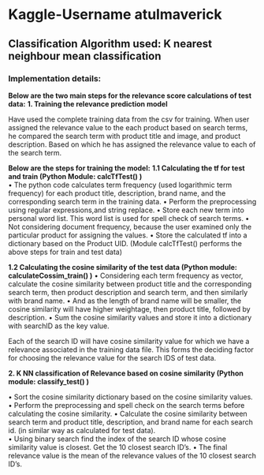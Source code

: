 # Kaggle-Username   atulmaverick #


## Classification Algorithm used: K nearest neighbour mean classification ##

### Implementation details: ###
**Below are the two main steps for the relevance score calculations of test data:**
**1.	Training the relevance prediction model**

Have used the complete training data from the csv for training. 
When user assigned the relevance value to the each product based on search terms, he compared the search term with product title and image, and product description. Based on which he has assigned the relevance value to each of the search term. 

**Below are the steps for training the model:**
**1.1	Calculating the tf for test and train (Python Module: calcTfTest() )** </br>
•	The python code calculates term frequency (used logarithmic term frequency) for each product title, description, brand name, and the corresponding search term in the training data. 
•	Perform the preprocessing using regular expressions,and string replace.
•	Store each new term into personal word list. This word list is used for spell check of search terms. 
•	Not considering document frequency, because the user examined only the particular product for assigning the values. 
•	Store the calculated tf into a dictionary based on the Product UID.
(Module calcTfTest() performs the above steps for train and test data)



**1.2	Calculating the cosine similarity of the test data (Python module: calculateCossim_train() )**
•	Considering each term frequency as vector, calculate the cosine similarity between product title and the corresponding search term, then product description and search term, and then similarly with brand name. 
•	And as the length of brand name will be smaller, the cosine similarity will have higher weightage, then product title, followed by description. 
•	Sum the cosine similarity values and store it into a dictionary with searchID as the key value. 

Each of the search ID will have cosine similarity value for which we have a relevance associated in the training data file. This forms the deciding factor for choosing the relevance value for the search IDS of test data. 

**2.	K NN classification of Relevance based on cosine similarity (Python module: classify_test() )**

•	Sort the cosine similarity dictionary based on the cosine similarity values.
•	Perform the preprocessing and spell check on the search terms before calculating the cosine similarity.
•	Calculate the cosine similarity between search term and product title, description, and brand name for each search id. (in similar way as calculated for test data).  
•	Using binary search find the index of the search ID whose cosine similarity value is closest. Get the 10 closest search ID’s.
•	The final relevance value is the mean of the relevance values of the 10 closest search ID’s.

